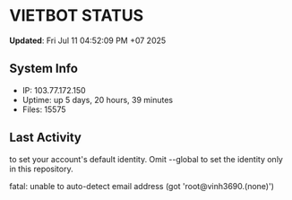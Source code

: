 # VIETBOT STATUS
**Updated**: Fri Jul 11 04:52:09 PM +07 2025

## System Info
- IP: 103.77.172.150
- Uptime: up 5 days, 20 hours, 39 minutes
- Files: 15575

## Last Activity

to set your account's default identity.
Omit --global to set the identity only in this repository.

fatal: unable to auto-detect email address (got 'root@vinh3690.(none)')
